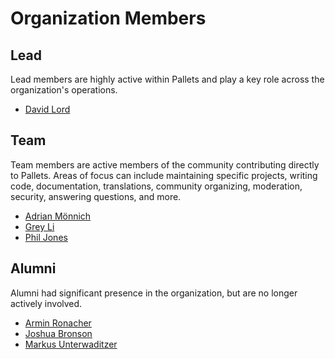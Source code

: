 # Organization Members

## Lead

Lead members are highly active within Pallets and play a key role across the
organization's operations.

- [David Lord](davidism.toml)

## Team

Team members are active members of the community contributing directly to
Pallets. Areas of focus can include maintaining specific projects, writing code,
documentation, translations, community organizing, moderation, security,
answering questions, and more.

- [Adrian Mönnich](ThiefMaster.toml)
- [Grey Li](greyli.toml)
- [Phil Jones](pgjones.toml)

## Alumni

Alumni had significant presence in the organization, but are no longer actively
involved.

- [Armin Ronacher](mitsuhiko.toml)
- [Joshua Bronson](jab.toml)
- [Markus Unterwaditzer](untitaker.toml)
